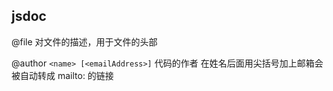 ## jsdoc

@file
对文件的描述，用于文件的头部

@author `<name> [<emailAddress>]`
代码的作者
在姓名后面用尖括号加上邮箱会被自动转成 mailto: 的链接
